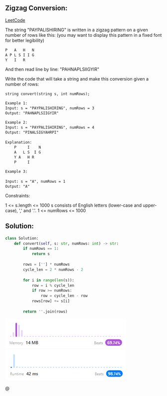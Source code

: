 ## Zigzag Conversion:

[LeetCode](https://leetcode.com/problems/zigzag-conversion/description/)

The string "PAYPALISHIRING" is written in a zigzag pattern on a given number of rows like this: (you may want to display this pattern in a fixed font for better legibility)
```
P   A   H   N
A P L S I I G
Y   I   R
```
And then read line by line: "PAHNAPLSIIGYIR"

Write the code that will take a string and make this conversion given a number of rows:
```
string convert(string s, int numRows);
```

```
Example 1:
Input: s = "PAYPALISHIRING", numRows = 3
Output: "PAHNAPLSIIGYIR"
```
```
Example 2:
Input: s = "PAYPALISHIRING", numRows = 4
Output: "PINALSIGYAHRPI"

Explanation:
    P     I    N
    A   L S  I G
    Y A   H R
    P     I
```
```
Example 3:

Input: s = "A", numRows = 1   
Output: "A"
```

Constraints:

1 <= s.length <= 1000
s consists of English letters (lower-case and upper-case), ',' and '.'.
1 <= numRows <= 1000

## Solution:

```python
class Solution:
    def convert(self, s: str, numRows: int) -> str:
        if numRows == 1:
            return s
        
        rows = [''] * numRows
        cycle_len = 2 * numRows - 2
        
        for i in range(len(s)):
            row = i % cycle_len
            if row >= numRows:
                row = cycle_len - row
            rows[row] += s[i]
            
        return ''.join(rows)
```
![mem](memory.PNG)
![run](runtime.PNG)


@
